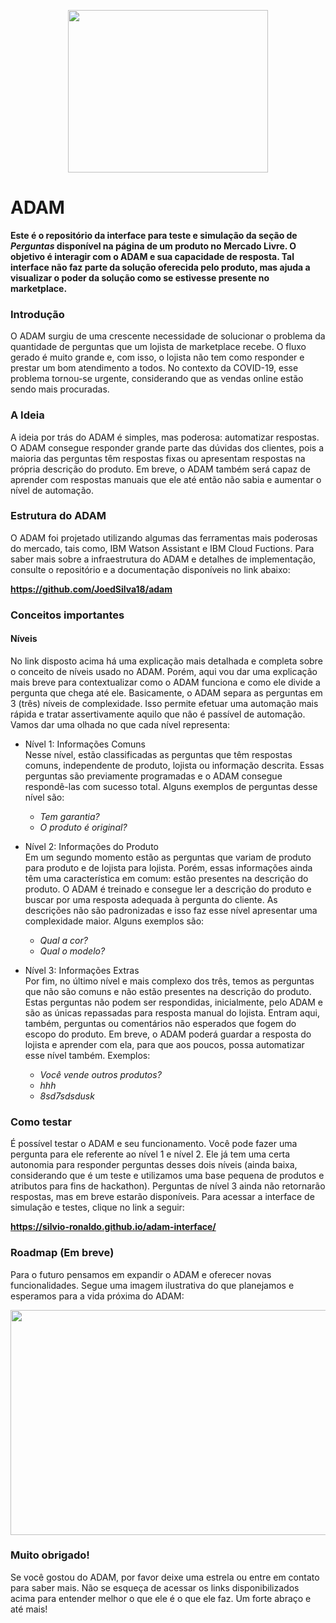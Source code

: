 <p align="center">
  <img src="https://i.imgur.com/xHUt3SP.jpg" height="260" width="320" />
</p>

# ADAM

**Este é o repositório da interface para teste e simulação da seção de *Perguntas* disponível na página de um produto no Mercado Livre. O objetivo é interagir com o ADAM e sua capacidade de resposta. Tal interface não faz parte da solução oferecida pelo produto, mas ajuda a visualizar o poder da solução como se estivesse presente no marketplace.**

### Introdução
O ADAM surgiu de uma crescente necessidade de solucionar o problema da quantidade de perguntas que um lojista de marketplace recebe. O fluxo gerado é muito grande e, com isso, o lojista não tem como responder e prestar um bom atendimento a todos. No contexto da COVID-19, esse problema tornou-se urgente, considerando que as vendas online estão sendo mais procuradas.

### A Ideia
A ideia por trás do ADAM é simples, mas poderosa: automatizar respostas. O ADAM consegue responder grande parte das dúvidas dos clientes, pois a maioria das perguntas têm respostas fixas ou apresentam respostas na própria descrição do produto. Em breve, o ADAM também será capaz de aprender com respostas manuais que ele até então não sabia e aumentar o nível de automação.

### Estrutura do ADAM
O ADAM foi projetado utilizando algumas das ferramentas mais poderosas do mercado, tais como, IBM Watson Assistant e IBM Cloud Fuctions. Para saber mais sobre a infraestrutura do ADAM e detalhes de implementação, consulte o repositório e a documentação disponíveis no link abaixo:

**https://github.com/JoedSilva18/adam**

### Conceitos importantes
#### Níveis
No link disposto acima há uma explicação mais detalhada e completa sobre o conceito de níveis usado no ADAM. Porém, aqui vou dar uma explicação mais breve para contextualizar como o ADAM funciona e como ele divide a pergunta que chega até ele. 
Basicamente, o ADAM separa as perguntas em 3 (três) níveis de complexidade. Isso permite efetuar uma automação mais rápida e tratar assertivamente aquilo que não é passível de automação. Vamos dar uma olhada no que cada nível representa:

- Nível 1: Informações Comuns</br>
Nesse nível, estão classificadas as perguntas que têm respostas comuns, independente de produto, lojista ou informação descrita. Essas perguntas são previamente programadas e o ADAM consegue respondê-las com sucesso total. Alguns exemplos de perguntas desse nível são: 
  - *Tem garantia?*
  - *O produto é original?*
  
- Nível 2: Informações do Produto</br>
Em um segundo momento estão as perguntas que variam de produto para produto e de lojista para lojista. Porém, essas informações ainda têm uma característica em comum: estão presentes na descrição do produto. O ADAM é treinado e consegue ler a descrição do produto e buscar por uma resposta adequada à pergunta do cliente. As descrições não são padronizadas e isso faz esse nível apresentar uma complexidade maior. Alguns exemplos são:
  - *Qual a cor?*
  - *Qual o modelo?*
  
- Nível 3: Informações Extras</br>
Por fim, no último nível e mais complexo dos três, temos as perguntas que não são comuns e não estão presentes na descrição do produto. Estas perguntas não podem ser respondidas, inicialmente, pelo ADAM e são as únicas repassadas para resposta manual do lojista. Entram aqui, também, perguntas ou comentários não esperados que fogem do escopo do produto. Em breve, o ADAM poderá guardar a resposta do lojista e aprender com ela, para que aos poucos, possa automatizar esse nível também. Exemplos:
  - *Você vende outros produtos?*
  - *hhh*
  - *8sd7sdsdusk*
  
### Como testar
É possível testar o ADAM  e seu funcionamento. Você pode fazer uma pergunta para ele referente ao nível 1 e nível 2. Ele já tem uma certa autonomia para responder perguntas desses dois níveis (ainda baixa, considerando que é um teste e utilizamos uma base pequena de produtos e atributos para fins de hackathon). Perguntas de nível 3 ainda não retornarão respostas, mas em breve estarão disponíveis. Para acessar a interface de simulação e testes, clique no link a seguir:

**https://silvio-ronaldo.github.io/adam-interface/**

### Roadmap (Em breve)
Para o futuro pensamos em expandir o ADAM e oferecer novas funcionalidades. Segue uma imagem ilustrativa do que planejamos e esperamos para a vida próxima do ADAM:

<p align="center">
  <img src="https://i.imgur.com/BQ2EFvx.png" height="360" width="720" />
</p>

### Muito obrigado!
Se você gostou do ADAM, por favor deixe uma estrela ou entre em contato para saber mais. Não se esqueça de acessar os links disponibilizados acima para entender melhor o que ele é o que ele faz. Um forte abraço e até mais!
